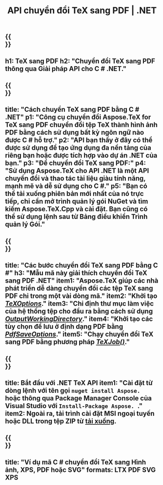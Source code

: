 ﻿---
translation: true
template: /_templates/_conversion-child-net.md
title: API chuyển đổi TeX sang PDF | .NET
description: Chức năng chuyển đổi TeX sang PDF. Tích hợp thư viện .NET tại chỗ này vào dự án của bạn hoặc sử dụng các ứng dụng đa nền tảng để chuyển đổi TeX sang PDF.
keywords: 'tex sang pdf api net, tex2pdf tích hợp c #'
url: /net/conversion/tex-to-pdf/
family: tex
platformtag: net
feature: conversion
informat: TEX
outformat: PDF
otherformats: BMP PNG JPEG TIFF SVG XPS
---


{{<section banner>}}
---
h1: TeX sang PDF
h2: "Chuyển đổi TeX sang PDF thông qua Giải pháp API cho C # .NET."
---

{{<section overview>}}
---
title: "Cách chuyển TeX sang PDF bằng C # .NET"
p1: "Công cụ chuyển đổi Aspose.TeX for TeX sang PDF chuyển đổi tệp TeX thành hình ảnh PDF bằng cách sử dụng bất kỳ ngôn ngữ nào được C # hỗ trợ."
p2: "API bạn thấy ở đây có thể được sử dụng để tạo ứng dụng đa nền tảng của riêng bạn hoặc được tích hợp vào dự án .NET của bạn."
p3: "Để chuyển đổi TeX sang PDF:"
p4: "Sử dụng Aspose.TeX cho API .NET là một API chuyển đổi và thao tác tài liệu giàu tính năng, mạnh mẽ và dễ sử dụng cho C #."
p5: "Bạn có thể tải xuống phiên bản mới nhất của nó trực tiếp, chỉ cần mở trình quản lý gói NuGet và tìm kiếm Aspose.TeX.Cpp và cài đặt. Bạn cũng có thể sử dụng lệnh sau từ Bảng điều khiển Trình quản lý Gói."
---

{{<section feature1>}}
---
title: "Các bước chuyển đổi TeX sang PDF bằng C #"
h3: "Mẫu mã này giải thích chuyển đổi TeX sang PDF .NET"
item1: "Aspose.TeX giúp các nhà phát triển dễ dàng chuyển đổi các tệp TeX sang PDF chỉ trong một vài dòng mã."
item2: "Khởi tạo [*TeXOptions*](https://reference.aspose.com/tex/net/aspose.tex/texoptions/)."
item3: "Chỉ định thư mục làm việc của hệ thống tệp cho đầu ra bằng cách sử dụng [*OutputWorkingDirectory*](https://reference.aspose.com/tex/net/aspose.tex/texoptions/outputworkingdirectory/)."
item4: "Khởi tạo các tùy chọn để lưu ở định dạng PDF bằng [*PdfSaveOptions*](https://reference.aspose.com/tex/net/aspose.tex.presentation.image/pdfsaveoptions/)."
item5: "Chạy chuyển đổi TeX sang PDF bằng phương pháp [*TeXJob()*](https://reference.aspose.com/tex/net/aspose.tex/texjob/)."
---

{{<section feature2>}}
---
title: Bắt đầu với .NET TeX API
item1: "Cài đặt từ dòng lệnh với tên gọi ```nuget install Aspose. ``` hoặc thông qua Package Manager Console của Visual Studio với ```Install-Package Aspose. ```."
item2: Ngoài ra, tải trình cài đặt MSI ngoại tuyến hoặc DLL trong tệp ZIP từ [tải xuống](https://downloads.aspose.com/tex/net).
---

{{<section widget>}}
---
title: "Ví dụ mã C # chuyển đổi TeX sang Hình ảnh, XPS, PDF hoặc SVG"
formats: LTX PDF SVG XPS
---